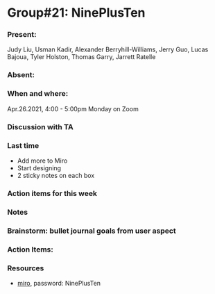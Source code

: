 # Group#21: NinePlusTen

### Present: 
Judy Liu, Usman Kadir, Alexander Berryhill-Williams, Jerry Guo, Lucas Bajoua, Tyler Holston, Thomas Garry, Jarrett Ratelle

### Absent:


### When and where:
Apr.26.2021, 4:00 - 5:00pm Monday on Zoom

### Discussion with TA


### Last time
- Add more to Miro
- Start designing
- 2 sticky notes on each box 

### Action items for this week


### Notes


### Brainstorm: bullet journal goals from user aspect

### Action Items:


### Resources
- [miro](https://miro.com/app/board/o9J_lJdxiAU=/), password: NinePlusTen
